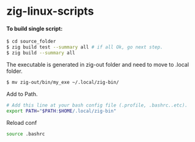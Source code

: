 # zig-linux-scripts

#### To build single script:
```bash
$ cd source_folder
$ zig build test --summary all # if all Ok, go next step.
$ zig build --summary all
```

The executable is generated in zig-out folder and need to move to .local folder.
```bash
$ mv zig-out/bin/my_exe ~/.local/zig-bin/
```

Add to Path.
```bash
# Add this line at your bash config file (.profile, .bashrc..etc).
export PATH="$PATH:$HOME/.local/zig-bin"
```

Reload conf
```bash
source .bashrc
```

